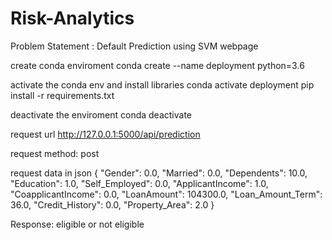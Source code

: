 # Risk-Analytics
Problem Statement : Default Prediction using SVM
webpage

create conda enviroment
conda create --name deployment python=3.6

activate the conda env and install libraries
conda activate deployment pip install -r requirements.txt

deactivate the enviroment
conda deactivate

request url
http://127.0.0.1:5000/api/prediction

request method:
post

request data in json
{ "Gender": 0.0, "Married": 0.0, "Dependents": 10.0, "Education": 1.0, "Self_Employed": 0.0, "ApplicantIncome": 1.0, "CoapplicantIncome": 0.0, "LoanAmount": 104300.0, "Loan_Amount_Term": 36.0, "Credit_History": 0.0, "Property_Area": 2.0 }

Response:
eligible or not eligible
